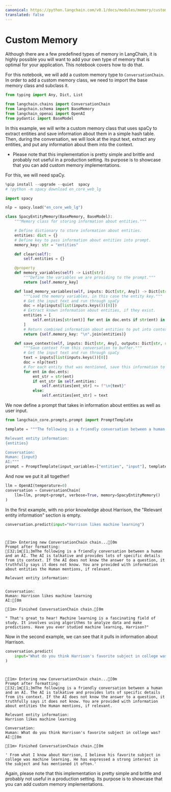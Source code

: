 ```yaml
---
canonical: https://python.langchain.com/v0.1/docs/modules/memory/custom_memory
translated: false
---
```


# Custom Memory

Although there are a few predefined types of memory in LangChain, it is highly possible you will want to add your own type of memory that is optimal for your application. This notebook covers how to do that.

For this notebook, we will add a custom memory type to `ConversationChain`. In order to add a custom memory class, we need to import the base memory class and subclass it.

```python
from typing import Any, Dict, List

from langchain.chains import ConversationChain
from langchain.schema import BaseMemory
from langchain_openai import OpenAI
from pydantic import BaseModel
```

In this example, we will write a custom memory class that uses spaCy to extract entities and save information about them in a simple hash table. Then, during the conversation, we will look at the input text, extract any entities, and put any information about them into the context.

* Please note that this implementation is pretty simple and brittle and probably not useful in a production setting. Its purpose is to showcase that you can add custom memory implementations.

For this, we will need spaCy.

```python
%pip install --upgrade --quiet  spacy
# !python -m spacy download en_core_web_lg
```

```python
import spacy

nlp = spacy.load("en_core_web_lg")
```

```python
class SpacyEntityMemory(BaseMemory, BaseModel):
    """Memory class for storing information about entities."""

    # Define dictionary to store information about entities.
    entities: dict = {}
    # Define key to pass information about entities into prompt.
    memory_key: str = "entities"

    def clear(self):
        self.entities = {}

    @property
    def memory_variables(self) -> List[str]:
        """Define the variables we are providing to the prompt."""
        return [self.memory_key]

    def load_memory_variables(self, inputs: Dict[str, Any]) -> Dict[str, str]:
        """Load the memory variables, in this case the entity key."""
        # Get the input text and run through spaCy
        doc = nlp(inputs[list(inputs.keys())[0]])
        # Extract known information about entities, if they exist.
        entities = [
            self.entities[str(ent)] for ent in doc.ents if str(ent) in self.entities
        ]
        # Return combined information about entities to put into context.
        return {self.memory_key: "\n".join(entities)}

    def save_context(self, inputs: Dict[str, Any], outputs: Dict[str, str]) -> None:
        """Save context from this conversation to buffer."""
        # Get the input text and run through spaCy
        text = inputs[list(inputs.keys())[0]]
        doc = nlp(text)
        # For each entity that was mentioned, save this information to the dictionary.
        for ent in doc.ents:
            ent_str = str(ent)
            if ent_str in self.entities:
                self.entities[ent_str] += f"\n{text}"
            else:
                self.entities[ent_str] = text
```

We now define a prompt that takes in information about entities as well as user input.

```python
from langchain_core.prompts.prompt import PromptTemplate

template = """The following is a friendly conversation between a human and an AI. The AI is talkative and provides lots of specific details from its context. If the AI does not know the answer to a question, it truthfully says it does not know. You are provided with information about entities the Human mentions, if relevant.

Relevant entity information:
{entities}

Conversation:
Human: {input}
AI:"""
prompt = PromptTemplate(input_variables=["entities", "input"], template=template)
```

And now we put it all together!

```python
llm = OpenAI(temperature=0)
conversation = ConversationChain(
    llm=llm, prompt=prompt, verbose=True, memory=SpacyEntityMemory()
)
```

In the first example, with no prior knowledge about Harrison, the "Relevant entity information" section is empty.

```python
conversation.predict(input="Harrison likes machine learning")
```

```output


[1m> Entering new ConversationChain chain...[0m
Prompt after formatting:
[32;1m[1;3mThe following is a friendly conversation between a human and an AI. The AI is talkative and provides lots of specific details from its context. If the AI does not know the answer to a question, it truthfully says it does not know. You are provided with information about entities the Human mentions, if relevant.

Relevant entity information:


Conversation:
Human: Harrison likes machine learning
AI:[0m

[1m> Finished ConversationChain chain.[0m
```

```output
" That's great to hear! Machine learning is a fascinating field of study. It involves using algorithms to analyze data and make predictions. Have you ever studied machine learning, Harrison?"
```

Now in the second example, we can see that it pulls in information about Harrison.

```python
conversation.predict(
    input="What do you think Harrison's favorite subject in college was?"
)
```

```output


[1m> Entering new ConversationChain chain...[0m
Prompt after formatting:
[32;1m[1;3mThe following is a friendly conversation between a human and an AI. The AI is talkative and provides lots of specific details from its context. If the AI does not know the answer to a question, it truthfully says it does not know. You are provided with information about entities the Human mentions, if relevant.

Relevant entity information:
Harrison likes machine learning

Conversation:
Human: What do you think Harrison's favorite subject in college was?
AI:[0m

[1m> Finished ConversationChain chain.[0m
```

```output
' From what I know about Harrison, I believe his favorite subject in college was machine learning. He has expressed a strong interest in the subject and has mentioned it often.'
```

Again, please note that this implementation is pretty simple and brittle and probably not useful in a production setting. Its purpose is to showcase that you can add custom memory implementations.